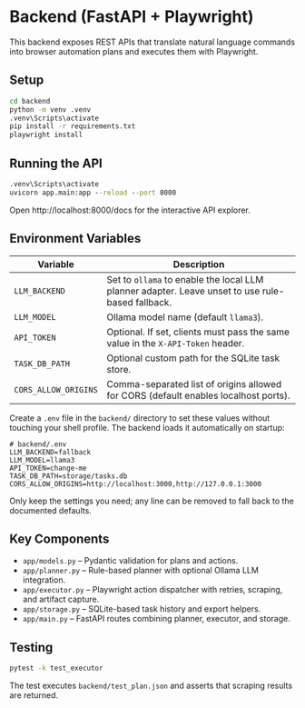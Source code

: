 # Backend (FastAPI + Playwright)

This backend exposes REST APIs that translate natural language commands into browser automation plans and executes them with Playwright.

## Setup

```cmd
cd backend
python -m venv .venv
.venv\Scripts\activate
pip install -r requirements.txt
playwright install
```

## Running the API

```cmd
.venv\Scripts\activate
uvicorn app.main:app --reload --port 8000
```

Open http://localhost:8000/docs for the interactive API explorer.

## Environment Variables

| Variable | Description |
| --- | --- |
| `LLM_BACKEND` | Set to `ollama` to enable the local LLM planner adapter. Leave unset to use rule-based fallback. |
| `LLM_MODEL` | Ollama model name (default `llama3`). |
| `API_TOKEN` | Optional. If set, clients must pass the same value in the `X-API-Token` header. |
| `TASK_DB_PATH` | Optional custom path for the SQLite task store. |
| `CORS_ALLOW_ORIGINS` | Comma-separated list of origins allowed for CORS (default enables localhost ports). |

Create a `.env` file in the `backend/` directory to set these values without touching your shell profile. The backend loads it automatically on startup:

```env
# backend/.env
LLM_BACKEND=fallback
LLM_MODEL=llama3
API_TOKEN=change-me
TASK_DB_PATH=storage/tasks.db
CORS_ALLOW_ORIGINS=http://localhost:3000,http://127.0.0.1:3000
```

Only keep the settings you need; any line can be removed to fall back to the documented defaults.

## Key Components

- `app/models.py` – Pydantic validation for plans and actions.
- `app/planner.py` – Rule-based planner with optional Ollama LLM integration.
- `app/executor.py` – Playwright action dispatcher with retries, scraping, and artifact capture.
- `app/storage.py` – SQLite-based task history and export helpers.
- `app/main.py` – FastAPI routes combining planner, executor, and storage.

## Testing

```cmd
pytest -k test_executor
```

The test executes `backend/test_plan.json` and asserts that scraping results are returned.

